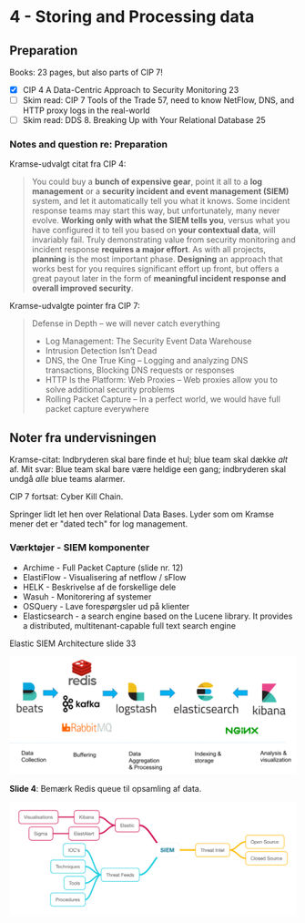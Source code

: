 # 4 - Storing and Processing data

## Preparation

Books: 23 pages, but also parts of CIP 7!

* [x] CIP 4 A Data-Centric Approach to Security Monitoring 23   
* [ ] Skim read: CIP 7 Tools of the Trade 57, need to know NetFlow, DNS, and HTTP proxy logs in the real-world   
* [ ] Skim read: DDS 8. Breaking Up with Your Relational Database 25   

### Notes and question re: Preparation

Kramse-udvalgt citat fra CIP 4:

  > You could buy a **bunch of expensive gear**, point it all to a **log management** or a **security incident and event management (SIEM)** system, and let it automatically tell you what it knows. Some incident response teams may start this way, but unfortunately, many never evolve. **Working only with what the SIEM tells you**, versus what you have configured it to tell you based on **your contextual data**, will invariably fail. Truly demonstrating value from security monitoring and incident response **requires a major effort**. As with all projects, **planning** is the most important phase. **Designing** an approach that works best for you requires significant effort up front, but offers a great payout later in the form of **meaningful incident response and overall improved security**.


Kramse-udvalgte pointer fra CIP 7:

  > Defense in Depth – we will never catch everything
  > - Log Management: The Security Event Data Warehouse
  > - Intrusion Detection Isn’t Dead
  > - DNS, the One True King – Logging and analyzing DNS transactions, Blocking DNS requests or responses
  > - HTTP Is the Platform: Web Proxies – Web proxies allow you to solve additional security problems
  > - Rolling Packet Capture – In a perfect world, we would have full packet capture everywhere

## Noter fra undervisningen

Kramse-citat: Indbryderen skal bare finde et hul; blue team skal dække *alt* af.
Mit svar: Blue team skal bare være heldige een gang; indbryderen skal undgå *alle* blue teams alarmer.

CIP 7 fortsat: Cyber Kill Chain.

Springer lidt let hen over Relational Data Bases. Lyder som om Kramse mener det er "dated tech" for log management.

### Værktøjer - SIEM komponenter

- Archime - Full Packet Capture (slide nr. 12)
- ElastiFlow - Visualisering af netflow / sFlow
- HELK - Beskrivelse af de forskellige dele
- Wasuh - Monitorering af systemer
- OSQuery - Lave forespørgsler ud på klienter
- Elasticsearch - a search engine based on the Lucene library. It provides a distributed, multitenant-capable full text search engine

Elastic SIEM Architecture slide 33

![Elastic SIEM Architecture](../media/elastic-stack-buffered.png)

**Slide 4**: Bemærk Redis queue til opsamling af data.



![MindMap](https://github.com/krejac/kea-siem-log/blob/master/media/SIEM.png)
